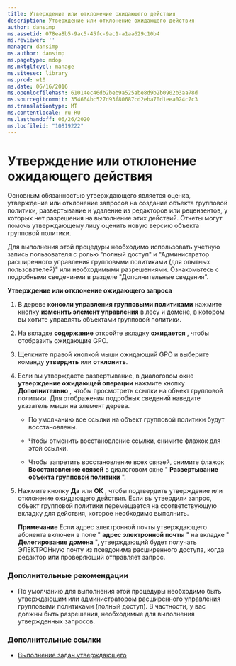 ```yaml
---
title: Утверждение или отклонение ожидающего действия
description: Утверждение или отклонение ожидающего действия
author: dansimp
ms.assetid: 078ea8b5-9ac5-45fc-9ac1-a1aa629c10b4
ms.reviewer: ''
manager: dansimp
ms.author: dansimp
ms.pagetype: mdop
ms.mktglfcycl: manage
ms.sitesec: library
ms.prod: w10
ms.date: 06/16/2016
ms.openlocfilehash: 61014ec46db2beb9a525abe8d9b2b0902b3aa78d
ms.sourcegitcommit: 354664bc527d93f80687cd2eba70d1eea024c7c3
ms.translationtype: MT
ms.contentlocale: ru-RU
ms.lasthandoff: 06/26/2020
ms.locfileid: "10819222"
---
```

# Утверждение или отклонение ожидающего действия


Основным обязанностью утверждающего является оценка, утверждение или отклонение запросов на создание объекта групповой политики, развертывание и удаление из редакторов или рецензентов, у которых нет разрешения на выполнение этих действий. Отчеты могут помочь утверждающему лицу оценить новую версию объекта групповой политики.

Для выполнения этой процедуры необходимо использовать учетную запись пользователя с ролью "полный доступ" и "Администратор расширенного управления групповыми политиками (для опытных пользователей)" или необходимыми разрешениями. Ознакомьтесь с подробными сведениями в разделе "Дополнительные сведения".

**Утверждение или отклонение ожидающего запроса**

1.  В дереве **консоли управления групповыми политиками** нажмите кнопку **изменить элемент управления** в лесу и домене, в котором вы хотите управлять объектами групповой политики.

2.  На вкладке **содержание** откройте вкладку **ожидается** , чтобы отобразить ожидающие GPO.

3.  Щелкните правой кнопкой мыши ожидающий GPO и выберите команду **утвердить** или **отклонить**.

4.  Если вы утверждаете развертывание, в диалоговом окне **утверждение ожидающей операции** нажмите кнопку **Дополнительно** , чтобы просмотреть ссылки на объект групповой политики. Для отображения подробных сведений наведите указатель мыши на элемент дерева.

    -   По умолчанию все ссылки на объект групповой политики будут восстановлены.

    -   Чтобы отменить восстановление ссылки, снимите флажок для этой ссылки.

    -   Чтобы запретить восстановление всех связей, снимите флажок **Восстановление связей** в диалоговом окне " **Развертывание объекта групповой политики** ".

5.  Нажмите кнопку **Да** или **ОК** , чтобы подтвердить утверждение или отклонение ожидающего действия. Если вы утвердили запрос, объект групповой политики перемещается на соответствующую вкладку для действия, которое необходимо выполнить.

    **Примечание**  Если адрес электронной почты утверждающего абонента включен в поле " **адрес электронной почты** " на вкладке " **Делегирование** **домена** ", утверждающий будет получать ЭЛЕКТРОНную почту из псевдонима расширенного доступа, когда редактор или проверяющий отправляет запрос.

     

### Дополнительные рекомендации

-   По умолчанию для выполнения этой процедуры необходимо быть утверждающим или администратором расширенного управления групповыми политиками (полный доступ). В частности, у вас должны быть разрешения, необходимые для выполнения утвержденных запросов.

### Дополнительные ссылки

-   [Выполнение задач утверждающего](performing-approver-tasks-agpm40.md)

 

 





